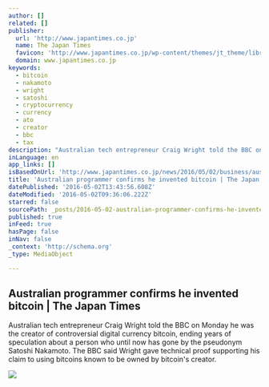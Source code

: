 ```yaml
---
author: []
related: []
publisher:
  url: 'http://www.japantimes.co.jp'
  name: The Japan Times
  favicon: 'http://www.japantimes.co.jp/wp-content/themes/jt_theme/library/img/favicon.ico'
  domain: www.japantimes.co.jp
keywords:
  - bitcoin
  - nakamoto
  - wright
  - satoshi
  - cryptocurrency
  - currency
  - ato
  - creator
  - bbc
  - tax
description: "Australian tech entrepreneur Craig Wright told the BBC on Monday he was the creator of controversial digital currency bitcoin, ending years of speculation about a person who until now has gone by the pseudonym Satoshi Nakamoto. The BBC said Wright gave technical proof supporting his claim to using bitcoins known to be owned by bitcoin's creator."
inLanguage: en
app_links: []
isBasedOnUrl: 'http://www.japantimes.co.jp/news/2016/05/02/business/australian-programmer-confirms-invented-bitcoin/'
title: 'Australian programmer confirms he invented bitcoin | The Japan Times'
datePublished: '2016-05-02T13:43:56.608Z'
dateModified: '2016-05-02T09:36:06.222Z'
starred: false
sourcePath: _posts/2016-05-02-australian-programmer-confirms-he-invented-bitcoin-or-the-jap.md
published: true
inFeed: true
hasPage: false
inNav: false
_context: 'http://schema.org'
_type: MediaObject

---
```

<article style=""><h1>Australian programmer confirms he invented bitcoin | The Japan Times</h1><p>Australian tech entrepreneur Craig Wright told the BBC on Monday he was the creator of controversial digital currency bitcoin, ending years of speculation about a person who until now has gone by the pseudonym Satoshi Nakamoto. The BBC said Wright gave technical proof supporting his claim to using bitcoins known to be owned by bitcoin's creator.</p><img src="http://d1udmfvw0p7cd2.cloudfront.net/wp-content/uploads/2016/05/b-bitcoin-a-20160503.jpg" /></article>